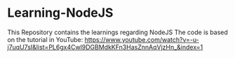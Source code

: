 # Learning-NodeJS
This Repository contains the learnings regarding NodeJS
The code is based on the tutorial in YouTube: https://www.youtube.com/watch?v=-u-j7uqU7sI&list=PL6gx4Cwl9DGBMdkKFn3HasZnnAqVjzHn_&index=1
